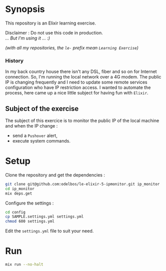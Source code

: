 # Synopsis

This repository is an Elixir learning exercise.

Disclaimer : Do not use this code in production.  
_... But I'm using it ... :)_

_(with all my repositories, the `le-` prefix mean `Learning Exercise`)_

### History

In my back country house there isn't any DSL, fiber and so on for Internet connection. So, I'm running the local network over a 4G modem. The public IP is changing frequently and I need to update some remote services configuration who have IP restriction access. I wanted to automate the process, here came up a nice little subject for having fun with `Elixir`.

## Subject of the exercise

The subject of this exercice is to monitor the public IP of the local machine and when the IP change :

- send a `Pushover` alert,
- execute system commands.

# Setup

Clone the repository and get the dependencies :

```bash
git clone git@github.com:odelbos/le-elixir-5-ipmonitor.git ip_monitor
cd ip_monitor
mix deps.get
```

Configure the settings :

```bash
cd config
cp SAMPLE.settings.yml settings.yml
chmod 600 settings.yml
```

Edit the `settings.yml` file to suit your need.

# Run

```bash
mix run --no-halt
```